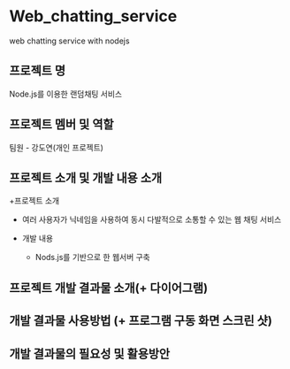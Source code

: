 # Web_chatting_service
web chatting service with nodejs

## 프로젝트 명
Node.js를 이용한 랜덤채팅 서비스

## 프로젝트 멤버 및 역할
팀원 - 강도연(개인 프로젝트) 

## 프로젝트 소개 및 개발 내용 소개
+프로젝트 소개 
  + 여러 사용자가 닉네임을 사용하여 동시 다발적으로 소통할 수 있는 웹 채팅 서비스

+ 개발 내용 
  + Nods.js를 기반으로 한 웹서버 구축

## 프로젝트 개발 결과물 소개(+ 다이어그램)
## 개발 결과물 사용방법 (+ 프로그램 구동 화면 스크린 샷)
## 개발 결과물의 필요성 및 활용방안
